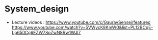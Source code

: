 # System_design

- Lecture videos : https://www.youtube.com/c/GauravSensei/featured
    https://www.youtube.com/watch?v=5VWycK8KmW0&list=PL12BCqE-Lp650Cg6FZW7SoZwN8Rw1WJI7
    
  

